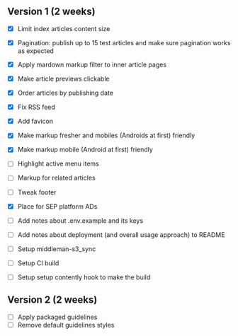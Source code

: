 ## Version 1 (2 weeks)
- [x] Limit index articles content size
- [x] Pagination: publish up to 15 test articles and make sure pagination works as expected
- [x] Apply mardown markup filter to inner article pages
- [x] Make article previews clickable
- [x] Order articles by publishing date
- [x] Fix RSS feed
- [x] Add favicon

- [x] Make markup fresher and mobiles (Androids at first) friendly
- [x] Make markup mobile (Android at first) friendly
- [ ] Highlight active menu items
- [ ] Markup for related articles
- [ ] Tweak footer
- [x] Place for SEP platform ADs
- [ ] Add notes about .env.example and its keys
- [ ] Add notes about deployment (and overall usage approach) to README

- [ ] Setup middleman-s3_sync
- [ ] Setup CI build
- [ ] Setup setup contently hook to make the build

## Version 2 (2 weeks)
- [ ] Apply packaged guidelines
- [ ] Remove default guidelines styles

